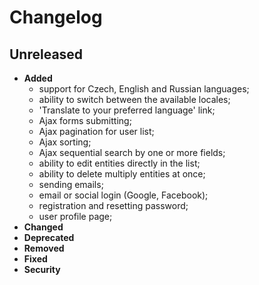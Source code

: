 # Changelog

## Unreleased
- **Added**
    - support for Czech, English and Russian languages;
    - ability to switch between the available locales;
    - 'Translate to your preferred language' link;
    - Ajax forms submitting;
    - Ajax pagination for user list;
    - Ajax sorting;
    - Ajax sequential search by one or more fields;
    - ability to edit entities directly in the list;
    - ability to delete multiply entities at once;
    - sending emails;
    - email or social login (Google, Facebook);
    - registration and resetting password;
    - user profile page;
- **Changed**
- **Deprecated**
- **Removed**
- **Fixed**
- **Security**
